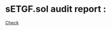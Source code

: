 sETGF.sol audit report : 
============================


[Check](https://gist.github.com/MrCrambo/5adacfd7c3f604df33a8e32ff3b90eaa)
